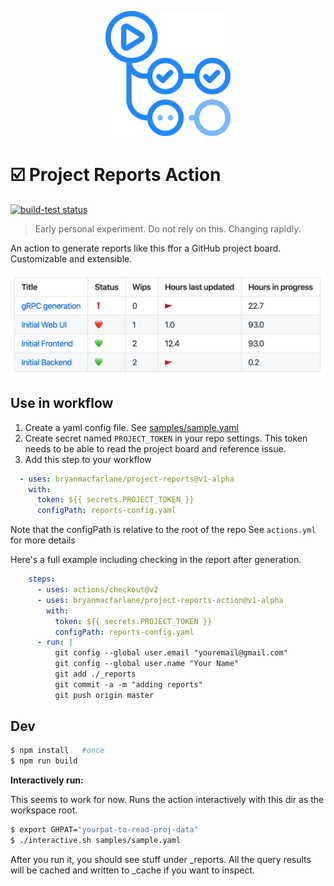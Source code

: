 <p align="center">
  <img src="docs/gh-actions.png">
</p>

# :ballot_box_with_check: Project Reports Action

<p align="left">
  <a href="https://github.com/bryanmacfarlane/project-reports/actions?query=workflow%3Abuild-test"><img alt="build-test status" src="https://github.com/bryanmacfarlane/project-reports/workflows/build-test/badge.svg"></a>
</p>

> Early personal experiment.  Do not rely on this.  Changing rapidly.

An action to generate reports like this ffor a GitHub project board.  Customizable and extensible.

![sample](./docs/sample.png)

## Use in workflow

1. Create a yaml config file.  See [samples/sample.yaml](./samples/sample.yaml) 
2. Create secret named `PROJECT_TOKEN` in your repo settings.  This token needs to be able to read the project board and reference issue.
3. Add this step to your workflow

```yaml
  - uses: bryanmacfarlane/project-reports@v1-alpha
    with: 
      token: ${{ secrets.PROJECT_TOKEN }}
      configPath: reports-config.yaml
```

Note that the configPath is relative to the root of the repo
See `actions.yml` for more details

Here's a full example including checking in the report after generation.

```yaml
    steps:
      - uses: actions/checkout@v2
      - uses: bryanmacfarlane/project-reports-action@v1-alpha
        with: 
          token: ${{ secrets.PROJECT_TOKEN }}
          configPath: reports-config.yaml
      - run: |
          git config --global user.email "youremail@gmail.com"
          git config --global user.name "Your Name"      
          git add ./_reports
          git commit -a -m "adding reports"
          git push origin master
```

## Dev

```bash
$ npm install   #once
$ npm run build
```

**Interactively run:**  

This seems to work for now.  Runs the action interactively with this dir as the workspace root.

```bash
$ export GHPAT="yourpat-to-read-proj-data"
$ ./interactive.sh samples/sample.yaml
```

After you run it, you should see stuff under _reports.
All the query results will be cached and written to _cache if you want to inspect.
